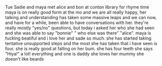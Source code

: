 Tue Sadie and maya met alice and bon at conton library for rhyme time maya is on really good form at the mo and we are all really happy, her talking and understanding has taken some massive leaps and we can now, and have for a while, been able to have conversations with her. they're really mostly "yes/no" questions, but today i asked her who she had seen and she was able to say "bonnie" " who else was there" "alice". maya is fucking beatiful and i love her and sade so much. she has started taking tentative unsupported steps and the most she has taken that i have seen is four. she is really good at falling on her bum. she has four teeth she says "Hiya!" a lot! everything and one is daddy she loves her mummy she doesn't like beards
